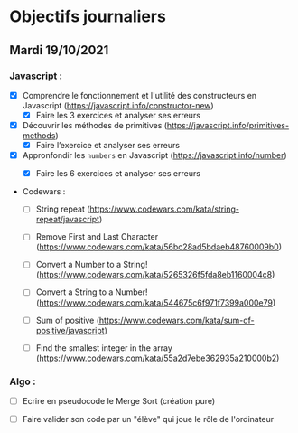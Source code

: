 # Objectifs journaliers

## Mardi 19/10/2021


### Javascript :


* [x] Comprendre le fonctionnement et l'utilité des constructeurs en Javascript (https://javascript.info/constructor-new)
  * [x] Faire les 3 exercices et analyser ses erreurs
* [x] Découvrir les méthodes de primitives (https://javascript.info/primitives-methods)
  * [x] Faire l’exercice et analyser ses erreurs
* [x] Appronfondir les `numbers` en Javascript (https://javascript.info/number)
  * [x] Faire les 6 exercices et analyser ses erreurs




* Codewars :
  * [ ] String repeat (https://www.codewars.com/kata/string-repeat/javascript)
  * [ ] Remove First and Last Character (https://www.codewars.com/kata/56bc28ad5bdaeb48760009b0)
  * [ ] Convert a Number to a String! (https://www.codewars.com/kata/5265326f5fda8eb1160004c8)
  * [ ] Convert a String to a Number! (https://www.codewars.com/kata/544675c6f971f7399a000e79)
  * [ ] Sum of positive (https://www.codewars.com/kata/sum-of-positive/javascript)
  * [ ] Find the smallest integer in the array (https://www.codewars.com/kata/55a2d7ebe362935a210000b2)



### Algo : 

* [ ] Ecrire en pseudocode le Merge Sort (création pure)
* [ ] Faire valider son code par un "élève" qui joue le rôle de l'ordinateur

